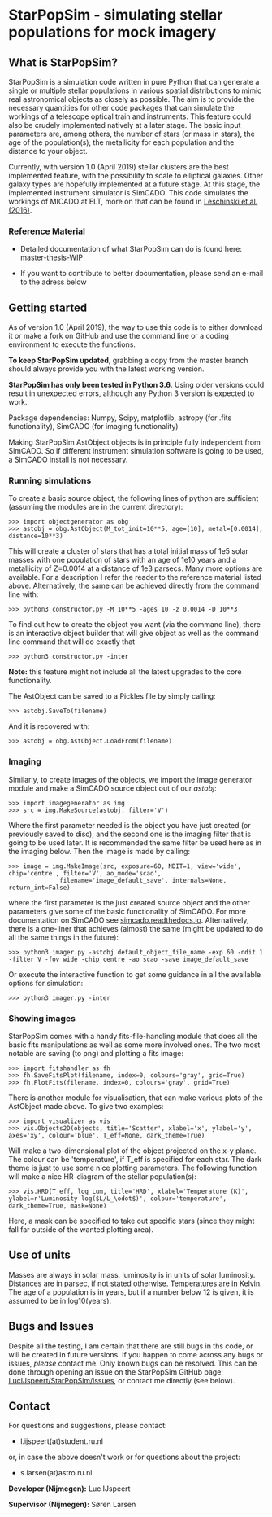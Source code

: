 ﻿# StarPopSim - simulating stellar populations for mock imagery


## What is StarPopSim?
StarPopSim is a simulation code written in pure Python that can generate a single or multiple stellar populations in various spatial distributions to mimic real astronomical objects as closely as possible. 
The aim is to provide the necessary quantities for other code packages that can simulate the workings of a telescope optical train and instruments. This feature could also be crudely implemented natively at a later stage.
The basic input parameters are, among others, the number of stars (or mass in stars), the age of the population(s), the metallicity for each population and the distance to your object.

Currently, with version 1.0 (April 2019) stellar clusters are the best implemented feature, with the possibility to scale to elliptical galaxies. Other galaxy types are hopefully implemented at a future stage.
At this stage, the implemented instrument simulator is SimCADO. This code simulates the workings of MICADO at ELT, more on that can be found in [Leschinski et al. (2016)](https://arxiv.org/pdf/1609.01480v1.pdf).


### Reference Material

* Detailed documentation of what StarPopSim can do is found here: [master-thesis-WIP](no-link-yet)

* If you want to contribute to better documentation, please send an e-mail to the adress below


## Getting started
As of version 1.0 (April 2019), the way to use this code is to either download it or make a fork on GitHub and use the command line or a coding environment to execute the functions.

**To keep StarPopSim updated**, grabbing a copy from the master branch should always provide you with the latest working version.

**StarPopSim has only been tested in Python 3.6**. Using older versions could result in unexpected errors, although any Python 3 version is expected to work.

Package dependencies: Numpy, Scipy, matplotlib, astropy (for .fits functionality), SimCADO (for imaging functionality)

Making StarPopSim AstObject objects is in principle fully independent from SimCADO. So if different instrument simulation software is going to be used, a SimCADO install is not necessary.


### Running simulations

To create a basic source object, the following lines of python are sufficient (assuming the modules are in the current directory):

    >>> import objectgenerator as obg
	>>> astobj = obg.AstObject(M_tot_init=10**5, age=[10], metal=[0.0014], distance=10**3)

This will create a cluster of stars that has a total initial mass of 1e5 solar masses with one population of stars with an age of 1e10 years and a metallicity of Z=0.0014 at a distance of 1e3 parsecs.
Many more options are available. For a description I refer the reader to the reference material listed above.
Alternatively, the same can be achieved directly from the command line with:

	>>> python3 constructor.py -M 10**5 -ages 10 -z 0.0014 -D 10**3
	
To find out how to create the object you want (via the command line), there is an interactive object builder that will give object as well as the command line command that will do exactly that

	>>> python3 constructor.py -inter

**Note:** this feature might not include all the latest upgrades to the core functionality.

The AstObject can be saved to a Pickles file by simply calling:

	>>> astobj.SaveTo(filename)
	
And it is recovered with:

	>>> astobj = obg.AstObject.LoadFrom(filename)

### Imaging

Similarly, to create images of the objects, we import the image generator module and make a SimCADO source object out of our *astobj*:

	>>> import imagegenerator as img
	>>> src = img.MakeSource(astobj, filter='V')
	
Where the first parameter needed is the object you have just created (or previously saved to disc), and the second one is the imaging filter that is going to be used later.
It is recommended the same filter be used here as in the imaging below. Then the image is made by calling:

	>>> image = img.MakeImage(src, exposure=60, NDIT=1, view='wide', chip='centre', filter='V', ao_mode='scao', 
				  filename='image_default_save', internals=None, return_int=False)

where the first parameter is the just created source object and the other parameters give some of the basic functionality of SimCADO.
For more documentation on SimCADO see [simcado.readthedocs.io](https://simcado.readthedocs.io/en/latest/index.html).
Alternatively, there is a one-liner that achieves (almost) the same (might be updated to do all the same things in the future):

	>>> python3 imager.py -astobj default_object_file_name -exp 60 -ndit 1 -filter V -fov wide -chip centre -ao scao -save image_default_save
	
Or execute the interactive function to get some guidance in all the available options for simulation:

	>>> python3 imager.py -inter
	
### Showing images

StarPopSim comes with a handy fits-file-handling module that does all the basic fits manipulations as well as some more involved ones. 
The two most notable are saving (to png) and plotting a fits image:

	>>> import fitshandler as fh
	>>> fh.SaveFitsPlot(filename, index=0, colours='gray', grid=True)
	>>> fh.PlotFits(filename, index=0, colours='gray', grid=True)
	
There is another module for visualisation, that can make various plots of the AstObject made above. To give two examples:

	>>> import visualizer as vis
	>>> vis.Objects2D(objects, title='Scatter', xlabel='x', ylabel='y', axes='xy', colour='blue', T_eff=None, dark_theme=True)

Will make a two-dimensional plot of the object projected on the x-y plane. The colour can be 'temperature', if T_eff is specified for each star. The dark theme is just to use some nice plotting parameters.
The following function will make a nice HR-diagram of the stellar population(s):

	>>> vis.HRD(T_eff, log_Lum, title='HRD', xlabel='Temperature (K)', ylabel=r'Luminosity log($L/L_\odot$)', colour='temperature', dark_theme=True, mask=None)

Here, a mask can be specified to take out specific stars (since they might fall far outside of the wanted plotting area).


## Use of units

Masses are always in solar mass, luminosity is in units of solar luminosity. Distances are in parsec, if not stated otherwise. Temperatures are in Kelvin.
The age of a population is in years, but if a number below 12 is given, it is assumed to be in log10(years).


## Bugs and Issues

Despite all the testing, I am certain that there are still bugs in ths code, or will be created in future versions. If you happen to come across any bugs or issues, *please* contact me. Only known bugs can be resolved.
This can be done through opening an issue on the StarPopSim GitHub page: [LucIJspeert/StarPopSim/issues](https://github.com/LucIJspeert/StarPopSim/issues), or contact me directly (see below).


## Contact

For questions and suggestions, please contact:

* l.ijspeert(at)student.ru.nl

or, in case the above doesn't work or for questions about the project:

* s.larsen(at)astro.ru.nl

**Developer (Nijmegen):** Luc IJspeert

**Supervisor (Nijmegen):** Søren Larsen

